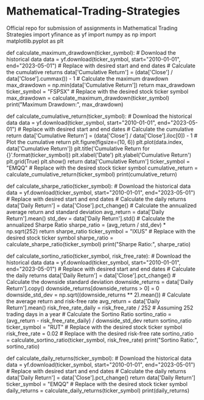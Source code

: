 # Mathematical-Trading-Strategies
Official repo for submission of assignments in Mathematical Trading Strategies
import yfinance as yf
import numpy as np
import matplotlib.pyplot as plt


def calculate_maximum_drawdown(ticker_symbol):
    # Download the historical data
    data = yf.download(ticker_symbol, start="2010-01-01", end="2023-05-01")  # Replace with desired start and end dates
    # Calculate the cumulative returns
    data['Cumulative Return'] = (data['Close'] / data['Close'].cummax()) - 1
    # Calculate the maximum drawdown
    max_drawdown = np.min(data['Cumulative Return'])
    return max_drawdown
ticker_symbol = "FSPSX"  # Replace with the desired stock ticker symbol
max_drawdown = calculate_maximum_drawdown(ticker_symbol)
print("Maximum Drawdown:", max_drawdown)




def calculate_cumulative_return(ticker_symbol):
    # Download the historical data
    data = yf.download(ticker_symbol, start="2010-01-01", end="2023-05-01")  # Replace with desired start and end dates
    # Calculate the cumulative return
    data['Cumulative Return'] = (data['Close'] / data['Close'].iloc[0]) - 1
    # Plot the cumulative return
    plt.figure(figsize=(10, 6))
    plt.plot(data.index, data['Cumulative Return'])
    plt.title('Cumulative Return for {}'.format(ticker_symbol))
    plt.xlabel('Date')
    plt.ylabel('Cumulative Return')
    plt.grid(True)
    plt.show()
    return data['Cumulative Return']
ticker_symbol = "EMQQ"  # Replace with the desired stock ticker symbol
cumulative_return = calculate_cumulative_return(ticker_symbol)
print(cumulative_return)




def calculate_sharpe_ratio(ticker_symbol):
    # Download the historical data
    data = yf.download(ticker_symbol, start="2010-01-01", end="2023-05-01")  # Replace with desired start and end dates
    # Calculate the daily returns
    data['Daily Return'] = data['Close'].pct_change()
    # Calculate the annualized average return and standard deviation
    avg_return = data['Daily Return'].mean()
    std_dev = data['Daily Return'].std()
    # Calculate the annualized Sharpe Ratio
    sharpe_ratio = (avg_return / std_dev) * np.sqrt(252)
    return sharpe_ratio
ticker_symbol = "IXUS"  # Replace with the desired stock ticker symbol
sharpe_ratio = calculate_sharpe_ratio(ticker_symbol)
print("Sharpe Ratio:", sharpe_ratio)



def calculate_sortino_ratio(ticker_symbol, risk_free_rate):
    # Download the historical data
    data = yf.download(ticker_symbol, start="2010-01-01", end="2023-05-01")  # Replace with desired start and end dates
    # Calculate the daily returns
    data['Daily Return'] = data['Close'].pct_change()
    # Calculate the downside standard deviation
    downside_returns = data['Daily Return'].copy()
    downside_returns[downside_returns > 0] = 0
    downside_std_dev = np.sqrt((downside_returns ** 2).mean())
    # Calculate the average return and risk-free rate
    avg_return = data['Daily Return'].mean()
    risk_free_rate_daily = risk_free_rate / 252  # Assuming 252 trading days in a year
    # Calculate the Sortino Ratio
    sortino_ratio = (avg_return - risk_free_rate_daily) / downside_std_dev
    return sortino_ratio
ticker_symbol = "RUT"  # Replace with the desired stock ticker symbol
risk_free_rate = 0.02  # Replace with the desired risk-free rate
sortino_ratio = calculate_sortino_ratio(ticker_symbol, risk_free_rate)
print("Sortino Ratio:", sortino_ratio)




def calculate_daily_returns(ticker_symbol):
    # Download the historical data
    data = yf.download(ticker_symbol, start="2010-01-01", end="2023-05-01")  # Replace with desired start and end dates
    # Calculate the daily returns
    data['Daily Return'] = data['Close'].pct_change()
    return data['Daily Return']
ticker_symbol = "EMQQ"  # Replace with the desired stock ticker symbol
daily_returns = calculate_daily_returns(ticker_symbol)
print(daily_returns)
